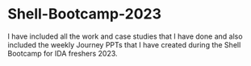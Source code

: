 # Shell-Bootcamp-2023
I have included all the work and case studies that I have done and also included the weekly Journey PPTs that I have created during the Shell Bootcamp for IDA freshers 2023.

